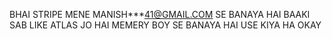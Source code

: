 BHAI STRIPE MENE MANISH***41@GMAIL.COM SE BANAYA HAI
BAAKI SAB LIKE ATLAS   JO HAI MEMERY BOY SE BANAYA HAI USE KIYA HA OKAY
